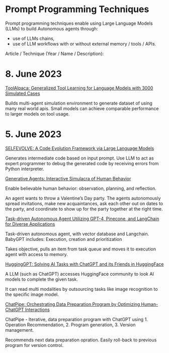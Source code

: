 # Prompt Programming Techniques
Prompt programming techniques enable using Large Language Models (LLMs) to build Autonomous agents through:
- use of LLMs chains,
- use of LLM workflows with or without external memory / tools / APIs.


Article / Technique (Year / Name / Description):

# 8. June 2023
[ToolAlpaca: Generalized Tool Learning for Language Models with 3000 Simulated Cases](https://arxiv.org/pdf/2306.05301.pdf)

Builds multi-agent simulation environment to generate dataset of using many real world apis. Small models can achieve comparable performance to larger models on tool usage.

# 5. June 2023
[SELFEVOLVE: A Code Evolution Framework via Large Language Models](https://arxiv.org/pdf/2306.02907.pdf)

Generates intermediate code based on input prompt. Use LLM to act as expert programmer to debug the generated code by receiving errors from Python interpreter.

[Generative Agents: Interactive Simulacra of Human Behavior](https://arxiv.org/abs/2304.03442)

Enable believable human behavior: observation, planning, and reflection.

An agent wants to throw a Valentine’s Day party. The agents autonomously spread invitations, make new acquaintances, ask each other out on dates to the party, and coordinate to show up for the party together at the right time. 

[Task-driven Autonomous Agent Utilizing GPT-4, Pinecone, and LangChain for Diverse Applications](https://yoheinakajima.com/task-driven-autonomous-agent-utilizing-gpt-4-pinecone-and-langchain-for-diverse-applications/)

Task-driven autonomous agent, with vector database and Langchain. BabyGPT includes: Execution, creation and prioritization

Takes objective, pulls an item from task queue and moves it to execution agent with access to memory. 

[HuggingGPT: Solving AI Tasks with ChatGPT and its Friends in HuggingFace](https://arxiv.org/abs/2303.17580)

A LLM (such as ChatGPT) accesses HuggingFace community to look AI models to complete the given task. 

It can read multi modalities by outsourcing tasks like image recognition to the specific image model. 

[ChatPipe: Orchestrating Data Preparation Program by
Optimizing Human-ChatGPT Interactions](https://arxiv.org/abs/2304.03540)

ChatPipe - Iterative, data preparation program with ChatGPT using 1. Operation Recommendation, 2.   Program generation, 3. Version management. 

Recommends next data preparation opration. Easily roll-back to previous program for version control.

[]()
[]()

[]()
[]()

[]()
[]()

